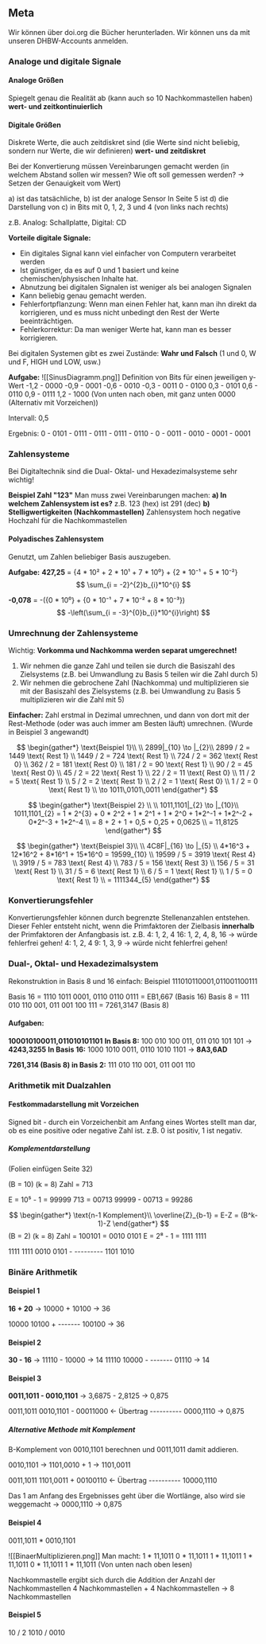 ## Meta
Wir können über doi.org die Bücher herunterladen. Wir können uns da mit unseren DHBW-Accounts anmelden.

### Analoge und digitale Signale
#### Analoge Größen 
Spiegelt genau die Realität ab (kann auch so 10 Nachkommastellen haben) **wert- und zeitkontinuierlich**
#### Digitale Größen 
Diskrete Werte, die auch zeitdiskret sind (die Werte sind nicht beliebig, sondern nur Werte, die wir definieren) **wert- und zeitdiskret**

Bei der Konvertierung müssen Vereinbarungen gemacht werden (in welchem Abstand sollen wir messen? Wie oft soll gemessen werden? -> Setzen der Genauigkeit vom Wert)

a) ist das tatsächliche, b) ist der analoge Sensor
In Seite 5 ist d) die Darstellung von c) in Bits mit 0, 1, 2, 3 und 4 (von links nach rechts)

z.B. Analog: Schallplatte, Digital: CD

**Vorteile digitale Signale:**
- Ein digitales Signal kann viel einfacher von Computern verarbeitet werden
- Ist günstiger, da es auf 0 und 1 basiert und keine chemischen/physischen Inhalte hat.
- Abnutzung bei digitalen Signalen ist weniger als bei analogen Signalen
- Kann beliebig genau gemacht werden.
- Fehlerfortpflanzung: Wenn man einen Fehler hat, kann man ihn direkt da korrigieren, und es muss nicht unbedingt den Rest der Werte beeinträchtigen.
- Fehlerkorrektur: Da man weniger Werte hat, kann man es besser korrigieren.

Bei digitalen Systemen gibt es zwei Zustände: **Wahr und Falsch** (1 und 0, W und F, HIGH und LOW, usw.)

**Aufgabe:**
![[SinusDiagramm.png]]
Definition von Bits für einen jeweiligen y-Wert
-1,2 - 0000
-0,9 - 0001
-0,6 - 0010
-0,3 - 0011
0 - 0100
0,3 - 0101
0,6 - 0110
0,9 - 0111
1,2 - 1000
(Von unten nach oben, mit ganz unten 0000 (Alternativ mit Vorzeichen))

Intervall: 0,5

Ergebnis: 
0 - 0101 - 0111 - 0111 - 0111 - 0110 - 0 - 0011 - 0010 - 0001 - 0001

### Zahlensysteme
Bei Digitaltechnik sind die Dual- Oktal- und Hexadezimalsysteme sehr wichtig!

**Beispiel Zahl "123"**
Man muss zwei Vereinbarungen machen:
**a) In welchem Zahlensystem ist es?**
z.B. 123 (hex) ist 291 (dec)
**b) Stelligwertigkeiten (Nachkommastellen)**
Zahlensystem hoch negative Hochzahl für die Nachkommastellen
#### Polyadisches Zahlensystem
Genutzt, um Zahlen beliebiger Basis auszugeben.

**Aufgabe:**
**427,25** 
\= {4 \* 10² + 2 \* 10¹ + 7 \* 10⁰} + {2 \* 10⁻¹ + 5 \* 10⁻²}
$$
\sum_{i = -2}^{2}b_{i}*10^{i}
$$

**-0,078**
\= -({0 \* 10⁰} + {0 \* 10⁻¹ + 7 \* 10⁻² + 8 \* 10⁻³})
$$
-\left(\sum_{i = -3}^{0}b_{i}*10^{i}\right)
$$
### Umrechnung der Zahlensysteme
Wichtig: 
**Vorkomma und Nachkomma werden separat umgerechnet!**

1. Wir nehmen die ganze Zahl und teilen sie durch die Basiszahl des Zielsystems (z.B. bei Umwandlung zu Basis 5 teilen wir die Zahl durch 5)
2. Wir nehmen die gebrochene Zahl (Nachkomma) und multiplizieren sie mit der Basiszahl des Zielsystems (z.B. bei Umwandlung zu Basis 5 multiplizieren wir die Zahl mit 5)

**Einfacher:** 
Zahl erstmal in Dezimal umrechnen, und dann von dort mit der Rest-Methode (oder was auch immer am Besten läuft) umrechnen. (Wurde in Beispiel 3 angewandt)

$$
\begin{gather*}
\text{Beispiel 1}\\
\\
2899|_{10} \to |_{2}\\
2899 / 2 = 1449 \text{ Rest 1} \\
1449 / 2 = 724 \text{ Rest 1} \\
724 / 2 = 362 \text{ Rest 0} \\
362 / 2 = 181 \text{ Rest 0} \\
181 / 2 = 90 \text{ Rest 1} \\
90 / 2 = 45 \text{ Rest 0} \\
45 / 2 = 22 \text{ Rest 1} \\
22 / 2 = 11 \text{ Rest 0} \\
11 / 2 = 5 \text{ Rest 1} \\
5 / 2 = 2 \text{ Rest 1} \\
2 / 2 = 1 \text{ Rest 0} \\
1 / 2 = 0 \text{ Rest 1} \\
\to 1011\,0101\,0011
\end{gather*}
$$

$$
\begin{gather*}
\text{Beispiel 2} \\
\\
1011,1101|_{2} \to |_{10}\\
1011,1101_{2} = 1 * 2^{3} + 0 * 2^2 + 1 * 2^1 + 1 * 2^0 + 1*2^-1 + 1*2^-2 + 0*2^-3 + 1*2^-4 \\
= 8 + 2 + 1 + 0,5 + 0,25 + 0,0625 \\
= 11,8125
\end{gather*}
$$

$$
\begin{gather*}
\text{Beispiel 3}\\
\\
4C8F|_{16} \to |_{5} \\
4*16^3 + 12*16^2 + 8*16^1 + 15*16^0 = 19599_{10} \\
19599 / 5 = 3919 \text{ Rest 4} \\
3919 / 5 = 783 \text{ Rest 4} \\
783 / 5 = 156 \text{ Rest 3} \\
156 / 5 = 31 \text{ Rest 1} \\
31 / 5 = 6 \text{ Rest 1} \\
6 / 5 = 1 \text{ Rest 1} \\
1 / 5 = 0 \text{ Rest 1} \\
= 1111344_{5}
\end{gather*}
$$
### Konvertierungsfehler
Konvertierungsfehler können durch begrenzte Stellenanzahlen entstehen.
Dieser Fehler entsteht nicht, wenn die Primfaktoren der Zielbasis **innerhalb** der Primfaktoren der Anfangbasis ist. 
z.B. 
4: 1, 2, 4
16: 1, 2, 4, 8, 16 
-> würde fehlerfrei gehen!
4: 1, 2, 4
9: 1, 3, 9 
-> würde nicht fehlerfrei gehen!

### Dual-, Oktal- und Hexadezimalsystem
Rekonstruktion in Basis 8 und 16 einfach:
Beispiel 111010110001,011001100111

Basis 16 = 1110 1011 0001, 0110 0110 0111 = EB1,667 (Basis 16)
Basis 8 = 111 010 110 001, 011 001 100 111 = 7261,3147 (Basis 8)
#### Aufgaben:
**100010100011,011010101101**
**In Basis 8:**
100 010 100 011, 011 010 101 101 -> **4243,3255**
**In Basis 16:**
1000 1010 0011, 0110 1010 1101 -> **8A3,6AD**

**7261,314 (Basis 8) in Basis 2:**
111 010 110 001, 011 001 110

### Arithmetik mit Dualzahlen
#### Festkommadarstellung mit Vorzeichen
Signed bit - durch ein Vorzeichenbit am Anfang eines Wortes stellt man dar, ob es eine positive oder negative Zahl ist. z.B. 0 ist positiv, 1 ist negativ.
##### Komplementdarstellung
(Folien einfügen Seite 32)

(B = 10) (k = 8)
Zahl = 713

E = 10⁵ - 1 = 99999
713 = 00713
99999 - 00713 = 99286

$$
\begin{gather*}
\text{n-1 Komplement}\\
\overline{Z}_{b-1} = E-Z = (B^k-1)-Z
\end{gather*}
$$
(B = 2) (k = 8)
Zahl = 100101 = 0010 0101
E = 2⁸ - 1 = 1111 1111

1111 1111 
0010 0101 -
\---------
1101 1010
### Binäre Arithmetik
#### Beispiel 1
**16 + 20** -> 10000 + 10100 -> 36

 10000
 10100 +
\-------
100100 -> 36
#### Beispiel 2
**30 - 16** -> 11110 - 10000 -> 14
  11110
10000 -
\-------
 01110 -> 14
#### Beispiel 3
**0011,1011 - 0010,1101** -> 3,6875 - 2,8125 -> 0,875

0011,1011
0010,1101 -
00011000 <- Übertrag
\----------
0000,1110 -> 0,875

##### Alternative Methode mit Komplement 
B-Komplement von 0010,1101 berechnen und 0011,1011 damit addieren.

0010,1101 -> 1101,0010 + 1 -> 1101,0011

0011,1011
1101,0011 +
00100110 <- Übertrag
\----------
10000,1110

Das 1 am Anfang des Ergebnisses geht über die Wortlänge, also wird sie weggemacht
-> 0000,1110 -> 0,875
#### Beispiel 4
0011,1011 \* 0010,1101

![[BinaerMultiplizieren.png]]
Man macht:
1 \* 11,1011 
0 \* 11,1011
1 \* 11,1011 
1 \* 11,1011 
0 \* 11,1011 
1 \* 11,1011 
(Von unten nach oben lesen)

Nachkommastelle ergibt sich durch die Addition der Anzahl der Nachkommastellen
4 Nachkommastellen + 4 Nachkommastellen -> 8 Nachkommastellen
#### Beispiel 5
10 / 2
1010 / 0010
